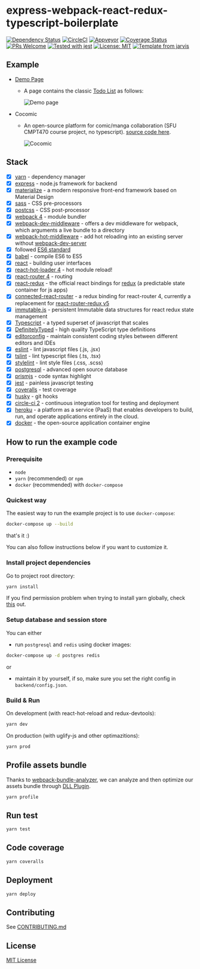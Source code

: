 # express-webpack-react-redux-typescript-boilerplate

[![Dependency Status](https://david-dm.org/Armour/express-webpack-react-redux-typescript-boilerplate/status.svg)](https://david-dm.org/Armour/express-webpack-react-redux-typescript-boilerplate)
[![CircleCI](https://circleci.com/gh/Armour/express-webpack-react-redux-typescript-boilerplate/tree/master.svg?style=shield)](https://circleci.com/gh/Armour/express-webpack-react-redux-typescript-boilerplate/tree/master)
[![Appveyor](https://ci.appveyor.com/api/projects/status/github/Armour/express-webpack-react-redux-typescript-boilerplate?svg=true&branch=master)](https://ci.appveyor.com/api/projects/status/github/Armour/express-webpack-react-redux-typescript-boilerplate?svg=true&branch=master)
[![Coverage Status](https://coveralls.io/repos/github/Armour/express-webpack-react-redux-typescript-boilerplate/badge.svg?branch=master)](https://coveralls.io/github/Armour/express-webpack-react-redux-typescript-boilerplate?branch=master)
[![PRs Welcome](https://img.shields.io/badge/PRs-welcome-brightgreen.svg?style=flat)](http://makeapullrequest.com)
[![Tested with jest](https://img.shields.io/badge/tested_with-jest-99424f.svg)](https://github.com/facebook/jest)
[![License: MIT](https://img.shields.io/badge/License-MIT-blue.svg)](https://opensource.org/licenses/MIT)
[![Template from jarvis](https://img.shields.io/badge/Hi-Jarvis-ff69b4.svg)](https://github.com/Armour/Jarvis)

## Example

* [Demo Page](https://express-react-typescript.herokuapp.com/)
  * A page contains the classic [Todo List](https://express-react-typescript.herokuapp.com/react) as follows:

    ![Demo page](https://user-images.githubusercontent.com/5276065/30264746-b629fa26-968e-11e7-82ca-090b4c8c5580.jpg)

* Cocomic
  * An open-source platform for comic/manga collaboration (SFU CMPT470 course project, no typescript). [source code here](https://github.com/Armour/Cocomic).

    ![Cocomic](https://user-images.githubusercontent.com/5276065/34108373-bb440764-e43a-11e7-98f8-7c94d08e2575.jpg)

## Stack

* [x] [yarn](https://github.com/yarnpkg/yarn) - dependency manager
* [x] [express](http://expressjs.com/) - node.js framework for backend
* [x] [materialize](http://materializecss.com/) - a modern responsive front-end framework based on Material Design
* [x] [sass](https://github.com/sass/sass) - CSS pre-processors
* [x] [postcss](https://github.com/postcss/postcss) - CSS post-processor
* [x] [webpack 4](https://github.com/webpack/webpack) - module bundler
* [x] [webpack-dev-middleware](https://github.com/webpack/webpack-dev-middleware) - offers a dev middleware for webpack, which arguments a live bundle to a directory
* [x] [webpack-hot-middleware](https://github.com/glenjamin/webpack-hot-middleware) - add hot reloading into an existing server without [webpack-dev-server](https://github.com/webpack/webpack-dev-server)
* [x] followed [ES6 standard](https://github.com/lukehoban/es6features)
* [x] [babel](https://babeljs.io/) - compile ES6 to ES5
* [x] [react](https://facebook.github.io/react/) - building user interfaces
* [x] [react-hot-loader 4](https://github.com/gaearon/react-hot-loader) - hot module reload!
* [x] [react-router 4](https://github.com/ReactTraining/react-router) - routing
* [x] [react-redux](https://github.com/reactjs/react-redux) - the official react bindings for [redux](https://github.com/reactjs/redux) (a predictable state container for js apps)
* [x] [connected-react-router](https://github.com/supasate/connected-react-router) - a redux binding for react-router 4, currently a replacement for [react-router-redux v5](https://github.com/ReactTraining/react-router/tree/master/packages/react-router-redux)
* [x] [immutable.js](https://github.com/facebook/immutable-js/) - persistent Immutable data structures for react redux state management
* [x] [Typescript](https://github.com/Microsoft/TypeScript) - a typed superset of javascript that scales
* [x] [DefinitelyTyped](https://github.com/DefinitelyTyped/DefinitelyTyped) - high quality TypeScript type definitions
* [x] [editorconfig](http://editorconfig.org/) - maintain consistent coding styles between different editors and IDEs
* [x] [eslint](http://eslint.org/) - lint javascript files (.js, .jsx)
* [x] [tslint](https://palantir.github.io/tslint/) - lint typescript files (.ts, .tsx)
* [x] [stylelint](https://stylelint.io/) - lint style files (.css, .scss)
* [x] [postgresql](https://www.postgresql.org/) - advanced open source database
* [x] [prismjs](https://github.com/PrismJS/prism) - code syntax highlight
* [x] [jest](https://facebook.github.io/jest/) - painless javascript testing
* [x] [coveralls](https://coveralls.io/) - test coverage
* [x] [husky](https://github.com/typicode/husky) - git hooks
* [x] [circle-ci 2](https://circleci.com/) - continuous integration tool for testing and deployment
* [x] [heroku](https://www.heroku.com/) - a platform as a service (PaaS) that enables developers to build, run, and operate applications entirely in the cloud.
* [x] [docker](https://github.com/docker/docker) - the open-source application container engine

## How to run the example code

### Prerequisite

* `node`
* `yarn` (recommended) or `npm`
* `docker` (recommended) with `docker-compose`

### Quickest way

The easiest way to run the example project is to use `docker-compose`:

```bash
docker-compose up --build
```

that's it :)

You can also follow instructions below if you want to customize it.

### Install project dependencies

Go to project root directory:

```bash
yarn install
```

If you find permission problem when trying to install yarn globally, check [this](https://github.com/yarnpkg/yarn/issues/1060#issuecomment-268160528) out.

### Setup database and session store

You can either

* run `postgresql` and `redis` using docker images:

```bash
docker-compose up -d postgres redis
```

or

* maintain it by yourself, if so, make sure you set the right config in `backend/config.json`.

### Build & Run

On development (with react-hot-reload and redux-devtools):

```bash
yarn dev
```

On production (with uglify-js and other optimazitions):

```bash
yarn prod
```

## Profile assets bundle

Thanks to [webpack-bundle-analyzer](https://github.com/webpack-contrib/webpack-bundle-analyzer), we can analyze and then optimize our assets bundle through [DLL Plugin](https://webpack.js.org/plugins/dll-plugin/).

```bash
yarn profile
```

## Run test

```bash
yarn test
```

## Code coverage

```bash
yarn coveralls
```

## Deployment

```bash
yarn deploy
```

## Contributing

See [CONTRIBUTING.md](https://github.com/Armour/express-webpack-react-redux-typescript-boilerplate/blob/master/.github/CONTRIBUTING.md)

## License

[MIT License](https://github.com/Armour/express-webpack-react-redux-typescript-boilerplate/blob/master/LICENSE)

